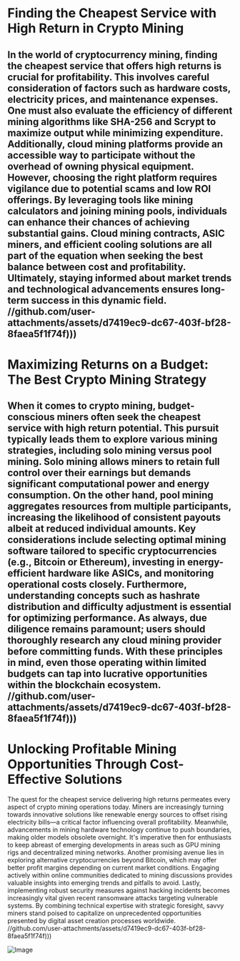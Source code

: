 # Finding the Cheapest Service with High Return in Crypto Mining
In the world of cryptocurrency mining, finding the cheapest service that offers high returns is crucial for profitability. This involves careful consideration of factors such as hardware costs, electricity prices, and maintenance expenses. One must also evaluate the efficiency of different mining algorithms like SHA-256 and Scrypt to maximize output while minimizing expenditure. Additionally, cloud mining platforms provide an accessible way to participate without the overhead of owning physical equipment. However, choosing the right platform requires vigilance due to potential scams and low ROI offerings. By leveraging tools like mining calculators and joining mining pools, individuals can enhance their chances of achieving substantial gains. Cloud mining contracts, ASIC miners, and efficient cooling solutions are all part of the equation when seeking the best balance between cost and profitability. Ultimately, staying informed about market trends and technological advancements ensures long-term success in this dynamic field.
 //github.com/user-attachments/assets/d7419ec9-dc67-403f-bf28-8faea5f1f74f)))
---
# Maximizing Returns on a Budget: The Best Crypto Mining Strategy
When it comes to crypto mining, budget-conscious miners often seek the cheapest service with high return potential. This pursuit typically leads them to explore various mining strategies, including solo mining versus pool mining. Solo mining allows miners to retain full control over their earnings but demands significant computational power and energy consumption. On the other hand, pool mining aggregates resources from multiple participants, increasing the likelihood of consistent payouts albeit at reduced individual amounts. Key considerations include selecting optimal mining software tailored to specific cryptocurrencies (e.g., Bitcoin or Ethereum), investing in energy-efficient hardware like ASICs, and monitoring operational costs closely. Furthermore, understanding concepts such as hashrate distribution and difficulty adjustment is essential for optimizing performance. As always, due diligence remains paramount; users should thoroughly research any cloud mining provider before committing funds. With these principles in mind, even those operating within limited budgets can tap into lucrative opportunities within the blockchain ecosystem.
 //github.com/user-attachments/assets/d7419ec9-dc67-403f-bf28-8faea5f1f74f)))
---
# Unlocking Profitable Mining Opportunities Through Cost-Effective Solutions
The quest for the cheapest service delivering high returns permeates every aspect of crypto mining operations today. Miners are increasingly turning towards innovative solutions like renewable energy sources to offset rising electricity bills—a critical factor influencing overall profitability. Meanwhile, advancements in mining hardware technology continue to push boundaries, making older models obsolete overnight. It's imperative then for enthusiasts to keep abreast of emerging developments in areas such as GPU mining rigs and decentralized mining networks. Another promising avenue lies in exploring alternative cryptocurrencies beyond Bitcoin, which may offer better profit margins depending on current market conditions. Engaging actively within online communities dedicated to mining discussions provides valuable insights into emerging trends and pitfalls to avoid. Lastly, implementing robust security measures against hacking incidents becomes increasingly vital given recent ransomware attacks targeting vulnerable systems. By combining technical expertise with strategic foresight, savvy miners stand poised to capitalize on unprecedented opportunities presented by digital asset creation processes worldwide.
 //github.com/user-attachments/assets/d7419ec9-dc67-403f-bf28-8faea5f1f74f)))


![Image](https://github.com/user-attachments/assets/4a25d116-2220-4385-b08e-f287af8fcbc4)